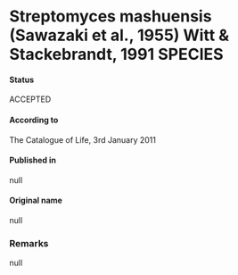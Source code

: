 # Streptomyces mashuensis (Sawazaki et al., 1955) Witt & Stackebrandt, 1991 SPECIES

#### Status
ACCEPTED

#### According to
The Catalogue of Life, 3rd January 2011

#### Published in
null

#### Original name
null

### Remarks
null